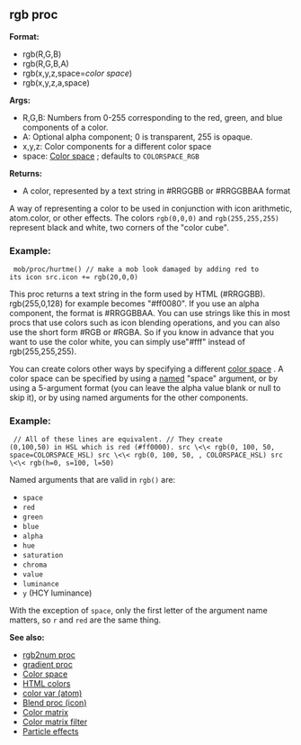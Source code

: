 ## rgb proc

<!-- -->
**Format:**
+   rgb(R,G,B)
+   rgb(R,G,B,A)
+   rgb(x,y,z,space=*color space*)
+   rgb(x,y,z,a,space)
<!-- -->
**Args:**
+   R,G,B: Numbers from 0-255 corresponding to the red, green, and blue
    components of a color.
+   A: Optional alpha component; 0 is transparent, 255 is opaque.
+   x,y,z: Color components for a different color space
+   space: [Color space](/ref/%7B%7Bappendix%7D%7D/color-space.md) ; defaults
    to `COLORSPACE_RGB`
<!-- -->
**Returns:**
+   A color, represented by a text string in #RRGGBB or #RRGGBBAA format


A way of representing a color to be used in conjunction with
icon arithmetic, atom.color, or other effects. The colors `rgb(0,0,0)`
and `rgb(255,255,255)` represent black and white, two corners of the
\"color cube\".
### Example:

```
 mob/proc/hurtme() // make a mob look damaged by adding red to
its icon src.icon += rgb(20,0,0) 
```
 

This proc returns a
text string in the form used by HTML (#RRGGBB). rgb(255,0,128) for
example becomes \"#ff0080\". If you use an alpha component, the format
is #RRGGBBAA. You can use strings like this in most procs that use
colors such as icon blending operations, and you can also use the short
form #RGB or #RGBA. So if you know in advance that you want to use the
color white, you can simply use\"#fff\" instead of rgb(255,255,255).


You can create colors other ways by specifying a different
[color space](/ref/%7B%7Bappendix%7D%7D/color-space.md) . A color space can be
specified by using a [named](/ref/proc/arguments/named.md) \"space\" argument,
or by using a 5-argument format (you can leave the alpha value blank or
null to skip it), or by using named arguments for the other components.
### Example:

```
 // All of these lines are equivalent. // They create
(0,100,50) in HSL which is red (#ff0000). src \<\< rgb(0, 100, 50,
space=COLORSPACE_HSL) src \<\< rgb(0, 100, 50, , COLORSPACE_HSL) src
\<\< rgb(h=0, s=100, l=50) 
```
 

Named arguments that are
valid in `rgb()` are:
-   `space`
-   `red`
-   `green`
-   `blue`
-   `alpha`
-   `hue`
-   `saturation`
-   `chroma`
-   `value`
-   `luminance`
-   `y` (HCY luminance)


With the exception of `space`, only the first letter of the
argument name matters, so `r` and `red` are the same thing.

**See also:**
+   [rgb2num proc](/ref/proc/rgb2num.md) 
+   [gradient proc](/ref/proc/gradient.md) 
+   [Color space](/ref/%7B%7Bappendix%7D%7D/color-space.md) 
+   [HTML colors](/ref/%7B%7Bappendix%7D%7D/html-colors.md) 
+   [color var (atom)](/ref/atom/var/color.md) 
+   [Blend proc (icon)](/ref/icon/proc/Blend.md) 
+   [Color matrix](/ref/%7Bnotes%7D/color-matrix.md) 
+   [Color matrix filter](/ref/%7Bnotes%7D/filters/color.md) 
+   [Particle effects](/ref/%7Bnotes%7D/particles.md) 